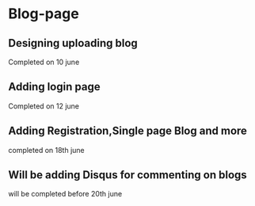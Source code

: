 # Blog-page

## Designing uploading blog

Completed on 10 june

## Adding login page 

Completed on 12 june

## Adding Registration,Single page Blog and more

completed on 18th june

## Will be adding Disqus for commenting on blogs

will be completed before 20th june

